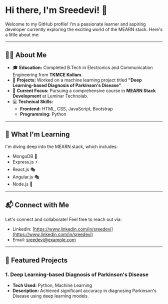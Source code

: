  # Hi there, I'm Sreedevi! 👋

Welcome to my GitHub profile! I'm a passionate learner and aspiring developer currently exploring the exciting world of the MEARN stack. Here's a little about me:

---

## 👩‍💻 About Me

- 🎓 **Education:** Completed B.Tech in Electronics and Communication Engineering from **TKMCE Kollam**.
- 🤖 **Projects:** Worked on a machine learning project titled **"Deep Learning-based Diagnosis of Parkinson's Disease"**.
- 🚀 **Current Focus:** Pursuing a comprehensive course in **MEARN Stack Development** at Luminar Technolab.
- 💻 **Technical Skills:**
  - **Frontend:** HTML, CSS, JavaScript, Bootstrap
  - **Programming:** Python

---

## 🌱 What I'm Learning

I'm diving deep into the MEARN stack, which includes:

- MongoDB 🌱
- Express.js ⚡
- React.js 🎭
- Angular.js 🎭
- Node.js 🔧

---

## 📬 Connect with Me

Let's connect and collaborate! Feel free to reach out via:

- LinkedIn: [https://www.linkedin.com/in/sreedevi](https://www.linkedin.com/in/sreedevi)  
- Email: [sreedevi@example.com](mailto:sreedevi@example.com)

---

## 📂 Featured Projects

### 1. **Deep Learning-based Diagnosis of Parkinson's Disease**
- **Tech Used:** Python, Machine Learning
- **Description:** Achieved significant accuracy in diagnosing Parkinson's Disease using deep learning models.


